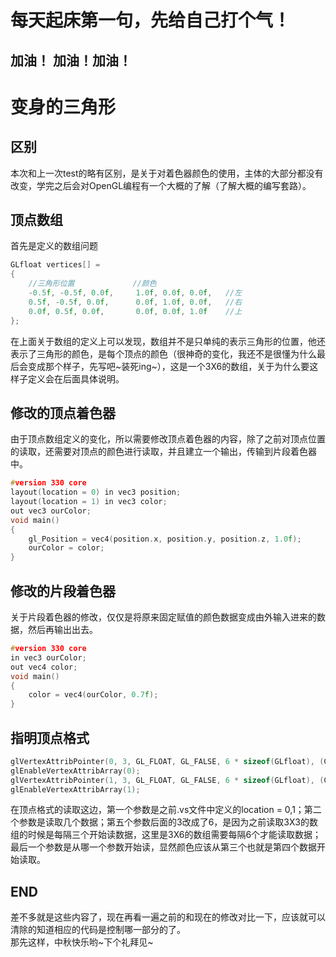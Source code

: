 # 每天起床第一句，先给自己打个气！

## 加油！ 加油！加油！

# 变身的三角形

## 区别
本次和上一次test的略有区别，是关于对着色器颜色的使用，主体的大部分都没有改变，学完之后会对OpenGL编程有一个大概的了解（了解大概的编写套路）。

## 顶点数组
首先是定义的数组问题
```cpp
GLfloat vertices[] =
{
    //三角形位置			    //颜色
    -0.5f, -0.5f, 0.0f,		1.0f, 0.0f, 0.0f,	//左
    0.5f, -0.5f, 0.0f,		0.0f, 1.0f, 0.0f,	//右
    0.0f, 0.5f, 0.0f,		0.0f, 0.0f, 1.0f	//上
};
```
在上面关于数组的定义上可以发现，数组并不是只单纯的表示三角形的位置，他还表示了三角形的颜色，是每个顶点的颜色（很神奇的变化，我还不是很懂为什么最后会变成那个样子，先写吧~装死ing~），这是一个3X6的数组，关于为什么要这样子定义会在后面具体说明。

## 修改的顶点着色器
由于顶点数组定义的变化，所以需要修改顶点着色器的内容，除了之前对顶点位置的读取，还需要对顶点的颜色进行读取，并且建立一个输出，传输到片段着色器中。
```cpp
#version 330 core
layout(location = 0) in vec3 position;
layout(location = 1) in vec3 color;
out vec3 ourColor;
void main()
{
	gl_Position = vec4(position.x, position.y, position.z, 1.0f);
	ourColor = color;
}
```

## 修改的片段着色器
关于片段着色器的修改，仅仅是将原来固定赋值的颜色数据变成由外输入进来的数据，然后再输出出去。
```cpp
#version 330 core
in vec3 ourColor;
out vec4 color;
void main()
{
	color = vec4(ourColor, 0.7f);
}
```

## 指明顶点格式
```cpp
glVertexAttribPointer(0, 3, GL_FLOAT, GL_FALSE, 6 * sizeof(GLfloat), (GLvoid*) 0);
glEnableVertexAttribArray(0);
glVertexAttribPointer(1, 3, GL_FLOAT, GL_FALSE, 6 * sizeof(GLfloat), (GLvoid*) (3*sizeof(GLfloat)));
glEnableVertexAttribArray(1);
```
在顶点格式的读取这边，第一个参数是之前.vs文件中定义的location = 0,1；第二个参数是读取几个数据；第五个参数后面的3改成了6，是因为之前读取3X3的数组的时候是每隔三个开始读数据，这里是3X6的数组需要每隔6个才能读取数据；最后一个参数是从哪一个参数开始读，显然颜色应该从第三个也就是第四个数据开始读取。

## END
差不多就是这些内容了，现在再看一遍之前的和现在的修改对比一下，应该就可以清除的知道相应的代码是控制哪一部分的了。<br>
那先这样，中秋快乐哟~下个礼拜见~

